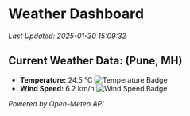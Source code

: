
# Weather Dashboard

_Last Updated: 2025-01-30 15:09:32_

## Current Weather Data: (Pune, MH)
- **Temperature:** 24.5 °C ![Temperature Badge](https://img.shields.io/badge/Temperature-Medium%20Temp-green)
- **Wind Speed:** 6.2 km/h ![Wind Speed Badge](https://img.shields.io/badge/Wind%20Speed-Low%20Wind-blue)

*Powered by Open-Meteo API*

